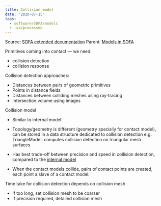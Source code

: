 ```yaml
---
title: Collision model
date: "2020-07-15"
tags:
  - software/SOFA/models
  - -sa/processed
---
```


Source: [SOFA extended documentation](sofa-extended-documentation.md)
Parent: [Models in SOFA](models-in-sofa.md)

Primitives coming into contact — we need

*   collision detection
*   collision response

Collision detection approaches:

*   Distances between pairs of geometric primitives
*   Points in distance fields
*   Distances between colliding meshes using ray-tracing
*   Intersection volume using images

Collision model

*   Similar to internal model
*   Topology/geometry is different (geometry specially for contact model), can be stored in a data structure dedicated to collision detection
    e.g. TriangleModel: computes collision detection on triangular mesh surfaces
    
*   Has best trade-off between precision and speed in collision detection, compared to the [internal model](internal-model.md)
*   When the contact models collide, pairs of contact points are created, each point a slave of a contact model.

Time take for collision detection depends on collision mesh

*   If too long, set collision mesh to be coarser
*   If precision required, detailed collision mesh

